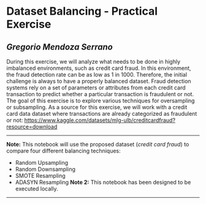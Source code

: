 # **Dataset Balancing - Practical Exercise**

## *Gregorio Mendoza Serrano*

During this exercise, we will analyze what needs to be done in highly imbalanced environments, such as credit card fraud. In this environment, the fraud detection rate can be as low as 1 in 1000. Therefore, the initial challenge is always to have a properly balanced dataset.
Fraud detection systems rely on a set of parameters or attributes from each credit card transaction to predict whether a particular transaction is fraudulent or not.
The goal of this exercise is to explore various techniques for oversampling or subsampling.
As a source for this exercise, we will work with a credit card data dataset where transactions are already categorized as fraudulent or not:
https://www.kaggle.com/datasets/mlg-ulb/creditcardfraud?resource=download

---
**Note:** This notebook will use the proposed dataset (*credit card fraud*) to compare four different balancing techniques:
- Random Upsampling
- Random Downsampling
- SMOTE Resampling
- ADASYN Resampling
**Note 2:** This notebook has been designed to be executed locally.
---
